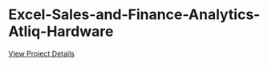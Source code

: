 # Excel-Sales-and-Finance-Analytics-Atliq-Hardware
[View Project Details](AtliQ%20Hardware%20Project%20Report.pdf)
